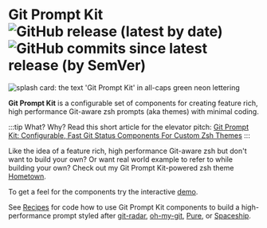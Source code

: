# Git Prompt Kit ![GitHub release (latest by date)](https://img.shields.io/github/v/release/olets/git-prompt-kit) ![GitHub commits since latest release (by SemVer)](https://img.shields.io/github/commits-since/olets/git-prompt-kit/latest)

![splash card: the text 'Git Prompt Kit' in all-caps green neon lettering](/images/git-prompt-kit.png)

**Git Prompt Kit** is a configurable set of components for creating feature rich, high performance Git-aware zsh prompts (aka themes) with minimal coding.

:::tip
What? Why? Read this short article for the elevator pitch: [Git Prompt Kit: Configurable, Fast Git Status Components For Custom Zsh Themes](https://www.olets.dev/posts/git-prompt-kit-configurable-fast-git-components-for-custom-zsh-prompts/)
:::

Like the idea of a feature rich, high performance Git-aware zsh but don't want to build your own? Or want real world example to refer to while building your own? Check out my Git Prompt Kit-powered zsh theme [Hometown](https://next.hometown-prompt.olets.dev).

To get a feel for the components try the interactive [demo](demo.md).

See [Recipes](/recipes.md) for code how to use Git Prompt Kit components to build a high-performance prompt styled after [git-radar](https://github.com/michaeldfallen/git-radar), [oh-my-git](https://github.com/arialdomartini/oh-my-git), [Pure](https://github.com/sindresorhus/pure), or [Spaceship](https://github.com/denysdovhan/spaceship-prompt).
